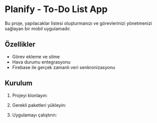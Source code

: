# Planify - To-Do List App
Bu proje, yapılacaklar listesi oluşturmanızı ve görevlerinizi yönetmenizi sağlayan bir mobil uygulamadır.
## Özellikler
- Görev ekleme ve silme
- Hava durumu entegrasyonu
- Firebase ile gerçek zamanlı veri senkronizasyonu
## Kurulum
1. Projeyi klonlayın:

2. Gerekli paketleri yükleyin:

3. Uygulamayı çalıştırın:
